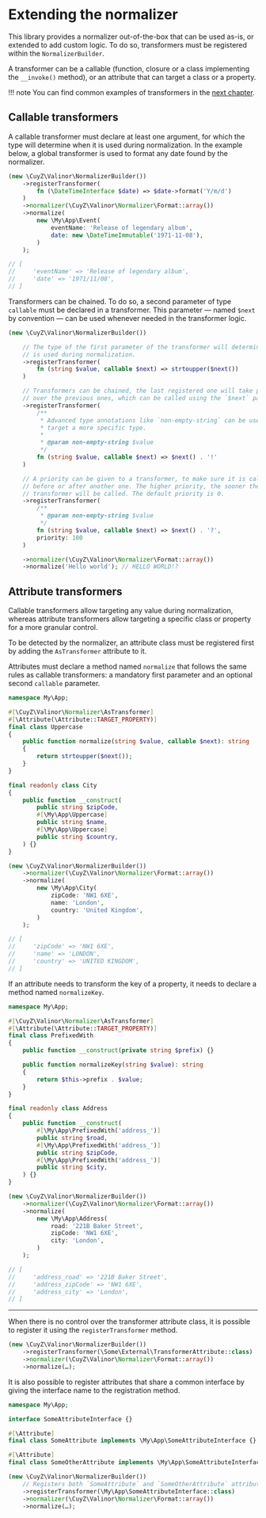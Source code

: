 # Extending the normalizer

This library provides a normalizer out-of-the-box that can be used as-is, or
extended to add custom logic. To do so, transformers must be registered within
the `NormalizerBuilder`.

A transformer can be a callable (function, closure or a class implementing the
`__invoke()` method), or an attribute that can target a class or a property.

!!! note
    You can find common examples of transformers in the [next
    chapter](common-transformers-examples.md).

## Callable transformers

A callable transformer must declare at least one argument, for which the type
will determine when it is used during normalization. In the example below, a
global transformer is used to format any date found by the normalizer.

```php
(new \CuyZ\Valinor\NormalizerBuilder())
    ->registerTransformer(
        fn (\DateTimeInterface $date) => $date->format('Y/m/d')
    )
    ->normalizer(\CuyZ\Valinor\Normalizer\Format::array())
    ->normalize(
        new \My\App\Event(
            eventName: 'Release of legendary album',
            date: new \DateTimeImmutable('1971-11-08'),
        )
    );

// [
//     'eventName' => 'Release of legendary album',
//     'date' => '1971/11/08',
// ]
```

Transformers can be chained. To do so, a second parameter of type `callable`
must be declared in a transformer. This parameter — named `$next` by convention
— can be used whenever needed in the transformer logic.

```php
(new \CuyZ\Valinor\NormalizerBuilder())

    // The type of the first parameter of the transformer will determine when it
    // is used during normalization.
    ->registerTransformer(
        fn (string $value, callable $next) => strtoupper($next())
    )

    // Transformers can be chained, the last registered one will take precedence
    // over the previous ones, which can be called using the `$next` parameter.
    ->registerTransformer(
        /**
         * Advanced type annotations like `non-empty-string` can be used to
         * target a more specific type.
         * 
         * @param non-empty-string $value 
         */
        fn (string $value, callable $next) => $next() . '!'
    )

    // A priority can be given to a transformer, to make sure it is called
    // before or after another one. The higher priority, the sooner the
    // transformer will be called. The default priority is 0.
    ->registerTransformer(
        /**
         * @param non-empty-string $value 
         */
        fn (string $value, callable $next) => $next() . '?',
        priority: 100
    )

    ->normalizer(\CuyZ\Valinor\Normalizer\Format::array())
    ->normalize('Hello world'); // HELLO WORLD!?
```

## Attribute transformers

Callable transformers allow targeting any value during normalization, whereas
attribute transformers allow targeting a specific class or property for a more
granular control.

To be detected by the normalizer, an attribute class must be registered first by
adding the `AsTransformer` attribute to it.

Attributes must declare a method named `normalize` that follows the same rules
as callable transformers: a mandatory first parameter and an optional second
`callable` parameter.

```php
namespace My\App;

#[\CuyZ\Valinor\Normalizer\AsTransformer]
#[\Attribute(\Attribute::TARGET_PROPERTY)]
final class Uppercase
{
    public function normalize(string $value, callable $next): string
    {
        return strtoupper($next());
    }
}

final readonly class City
{
    public function __construct(
        public string $zipCode,
        #[\My\App\Uppercase]
        public string $name,
        #[\My\App\Uppercase]
        public string $country,
    ) {}
}

(new \CuyZ\Valinor\NormalizerBuilder())
    ->normalizer(\CuyZ\Valinor\Normalizer\Format::array())
    ->normalize(
        new \My\App\City(
            zipCode: 'NW1 6XE',
            name: 'London',
            country: 'United Kingdom',
        ) 
    );

// [
//     'zipCode' => 'NW1 6XE',
//     'name' => 'LONDON',
//     'country' => 'UNITED KINGDOM',
// ]
```

If an attribute needs to transform the key of a property, it needs to declare a
method named `normalizeKey`.

```php
namespace My\App;

#[\CuyZ\Valinor\Normalizer\AsTransformer]
#[\Attribute(\Attribute::TARGET_PROPERTY)]
final class PrefixedWith
{
    public function __construct(private string $prefix) {}

    public function normalizeKey(string $value): string
    {
        return $this->prefix . $value;
    }
}

final readonly class Address
{
    public function __construct(
        #[\My\App\PrefixedWith('address_')]
        public string $road,
        #[\My\App\PrefixedWith('address_')]
        public string $zipCode,
        #[\My\App\PrefixedWith('address_')]
        public string $city,
    ) {}
}

(new \CuyZ\Valinor\NormalizerBuilder())
    ->normalizer(\CuyZ\Valinor\Normalizer\Format::array())
    ->normalize(
        new \My\App\Address(
            road: '221B Baker Street',
            zipCode: 'NW1 6XE',
            city: 'London',
        ) 
    );

// [
//     'address_road' => '221B Baker Street',
//     'address_zipCode' => 'NW1 6XE',
//     'address_city' => 'London',
// ]
```

---

When there is no control over the transformer attribute class, it is possible to
register it using the `registerTransformer` method.

```php
(new \CuyZ\Valinor\NormalizerBuilder())
    ->registerTransformer(\Some\External\TransformerAttribute::class)
    ->normalizer(\CuyZ\Valinor\Normalizer\Format::array())
    ->normalize(…);
```

It is also possible to register attributes that share a common interface by
giving the interface name to the registration method.

```php
namespace My\App;

interface SomeAttributeInterface {}

#[\Attribute]
final class SomeAttribute implements \My\App\SomeAttributeInterface {}

#[\Attribute]
final class SomeOtherAttribute implements \My\App\SomeAttributeInterface {}

(new \CuyZ\Valinor\NormalizerBuilder())
    // Registers both `SomeAttribute` and `SomeOtherAttribute` attributes
    ->registerTransformer(\My\App\SomeAttributeInterface::class)
    ->normalizer(\CuyZ\Valinor\Normalizer\Format::array())
    ->normalize(…);
```
